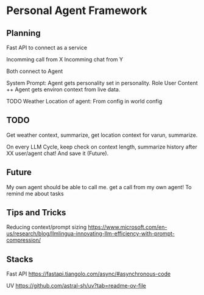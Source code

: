 # Personal Agent Framework

## Planning

Fast API to connect as a service

Incomming call from X
Incomming chat from Y

Both connect to Agent

System Prompt: Agent gets personality set in personality.
Role User Content ++ Agent gets environ context from live data.

TODO
Weather
Location of agent: From config in world config

## TODO

Get weather context, summarize, get location context for varun, summarize.

On every LLM Cycle, keep check on context length, summarize history after XX user/agent chat! And save it (Future).

## Future

My own agent should be able to call me.
get a call from my own agent! To remind me about tasks

## Tips and Tricks

Reducing context/prompt sizing
https://www.microsoft.com/en-us/research/blog/llmlingua-innovating-llm-efficiency-with-prompt-compression/

## Stacks

Fast API
https://fastapi.tiangolo.com/async/#asynchronous-code

UV
https://github.com/astral-sh/uv?tab=readme-ov-file
